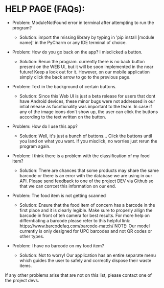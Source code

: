 # HELP PAGE (FAQs):

- Problem: ModuleNotFound error in terminal after attempting to run the program?
  - Solution: import the missing library by typing in 'pip install [module name]' in the PyCharm or any IDE terminal of choice.

- Problem: How do you go back on the app? I misclicked a button.
  - Solution: Rerun the program. currently there is no back button present on the WEB UI, but it will be soon implemented in the near future! Keep a look out for it. However, on our mobile application simply click the back arrow to go to the previous page. 

- Problem: Text in the background of certain buttons.
  - Solution: Since this Web UI is just a beta release for users that dont have Android devices, these minor bugs were not addressed in our intial release as fucntionality was important to the team. In case if any of the image icons don't show up, the user can click the buttons according to the text written on the button.

- Problem: How do I use this app?
  - Solution: Well, it's just a bunch of buttons... Click the buttons until you land on what you want. If you misclick, no worries just rerun the program again.

- Problem: I think there is a problem with the classification of my food item?
  - Solution: There are chances that some products may share the same barcode or there is an error with the database we are using in our API. Please send feedback to one of the project DEV via Github so that we can corrcet this information on our end.
 
- Problem: The food item is not getting scanned
  - Solution: Ensure that the food item of concern has a barcode in the first place and it is clearly legible. Make sure to properly allign the barcode in front of teh camera for best results. For more help on differntiating a barcode please refer to this helpful link: https://www.barcodefaq.com/barcode-match/
 NOTE: Our model currently is only designed for UPC barcodes and not QR codes or other types.
 
- Problem: I have no barcode on my food item?
  - Solution: Not to worry! Our application has an entire separate menu which guides the user to safely and correctly dispose their waste items.

If any other problems arise that are not on this list, please contact one of the project devs.

